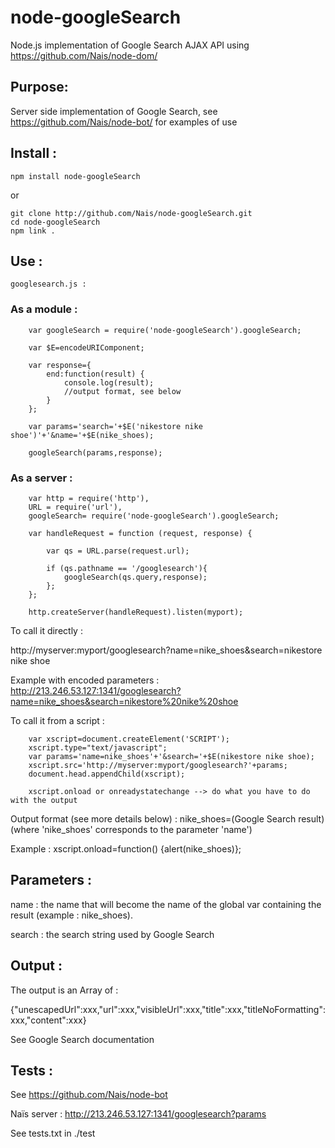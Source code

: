 node-googleSearch
===

Node.js implementation of Google Search AJAX API using https://github.com/Nais/node-dom/

## Purpose:

Server side implementation of Google Search, see https://github.com/Nais/node-bot/ for examples of use

## Install :

    npm install node-googleSearch

or

    git clone http://github.com/Nais/node-googleSearch.git
    cd node-googleSearch
    npm link .

## Use :

	googlesearch.js :
	
### As a module :
	
````
	var googleSearch = require('node-googleSearch').googleSearch;
	
	var $E=encodeURIComponent;
	
	var response={
		end:function(result) {
			console.log(result);
			//output format, see below
		}
	};
	
	var params='search='+$E('nikestore nike shoe')'+'&name='+$E(nike_shoes);

	googleSearch(params,response);
````
### As a server :
	
````
	var http = require('http'),  
	URL = require('url'),
	googleSearch= require('node-googleSearch').googleSearch;

	var handleRequest = function (request, response) {
	  
		var qs = URL.parse(request.url);
		  
		if (qs.pathname == '/googlesearch'){
			googleSearch(qs.query,response);
		};
	};

	http.createServer(handleRequest).listen(myport);
````
To call it directly :

http://myserver:myport/googlesearch?name=nike_shoes&search=nikestore nike shoe

Example with encoded parameters :
http://213.246.53.127:1341/googlesearch?name=nike_shoes&search=nikestore%20nike%20shoe

To call it from a script :

````
	var xscript=document.createElement('SCRIPT');
	xscript.type="text/javascript";
	var params='name=nike_shoes'+'&search='+$E(nikestore nike shoe);
	xscript.src='http://myserver:myport/googlesearch?'+params;
	document.head.appendChild(xscript);

	xscript.onload or onreadystatechange --> do what you have to do with the output
````
Output format (see more details below) : nike_shoes=(Google Search result) (where 'nike_shoes' corresponds to the parameter 'name')

Example : xscript.onload=function() {alert(nike_shoes)};

## Parameters :

name : the name that will become the name of the global var containing the result (example : nike_shoes).

search : the search string used by Google Search

## Output :

The output is an Array of :

{"unescapedUrl":xxx,"url":xxx,"visibleUrl":xxx,"title":xxx,"titleNoFormatting":xxx,"content":xxx}

See Google Search documentation
	
## Tests :

See https://github.com/Nais/node-bot

Naïs server : http://213.246.53.127:1341/googlesearch?params

See tests.txt in ./test


